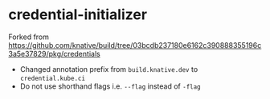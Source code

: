 # credential-initializer

Forked from https://github.com/knative/build/tree/03bcdb237180e6162c390888355196c3a5e37829/pkg/credentials

- Changed annotation prefix from `build.knative.dev` to `credential.kube.ci`
- Do not use shorthand flags i.e. `--flag` instead of `-flag`